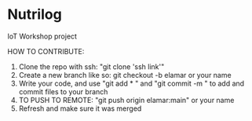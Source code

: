 # Nutrilog
IoT Workshop project

HOW TO CONTRIBUTE:
1) Clone the repo with ssh: "git clone 'ssh link'"
2) Create a new branch like so: git checkout -b elamar    or your name
3) Write your code, and use "git add * " and "git commit -m " to add and commit files to your branch
4) TO PUSH TO REMOTE: "git push origin elamar:main" or your name
5) Refresh and make sure it was merged 


